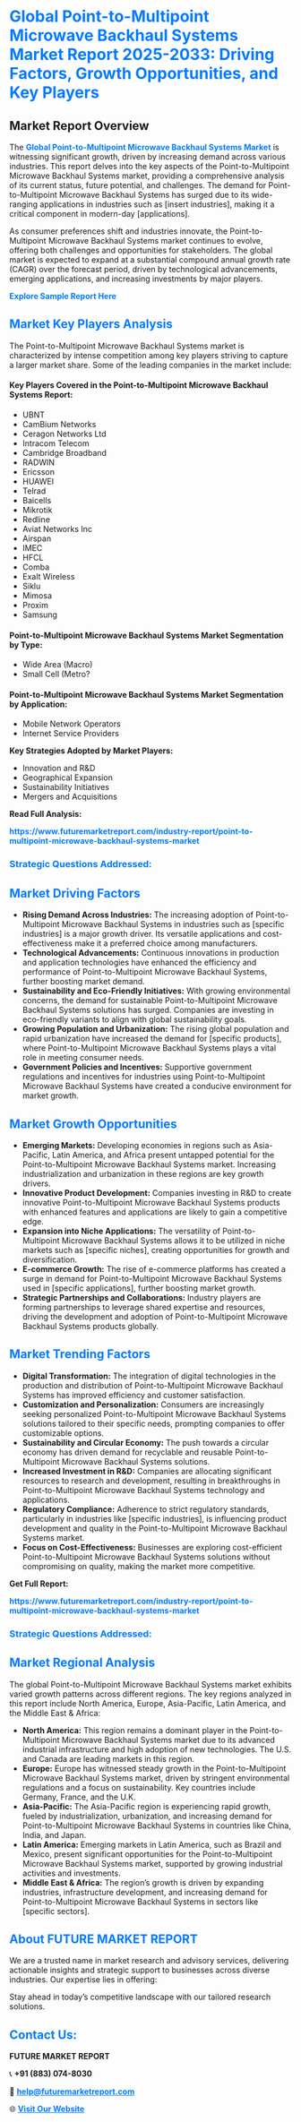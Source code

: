 <h1 style="color: #007BFF;">Global Point-to-Multipoint Microwave Backhaul Systems Market Report 2025-2033: Driving Factors, Growth Opportunities, and Key Players</h1>

<section id="overview">
<h2>Market Report Overview</h2>
<p>The <a href="https://www.futuremarketreport.com/industry-report/point-to-multipoint-microwave-backhaul-systems-market" style="color: #007BFF; text-decoration: none;"><strong>Global Point-to-Multipoint Microwave Backhaul Systems Market</strong></a> is witnessing significant growth, driven by increasing demand across various industries. This report delves into the key aspects of the Point-to-Multipoint Microwave Backhaul Systems market, providing a comprehensive analysis of its current status, future potential, and challenges. The demand for Point-to-Multipoint Microwave Backhaul Systems has surged due to its wide-ranging applications in industries such as [insert industries], making it a critical component in modern-day [applications].</p>
<p>As consumer preferences shift and industries innovate, the Point-to-Multipoint Microwave Backhaul Systems market continues to evolve, offering both challenges and opportunities for stakeholders. The global market is expected to expand at a substantial compound annual growth rate (CAGR) over the forecast period, driven by technological advancements, emerging applications, and increasing investments by major players.</p>
</section>

<section id="overview">
<p><a href="https://www.futuremarketreport.com/request-sample/reportId=26417" style="color: #007BFF; text-decoration: none;"><strong>Explore Sample Report Here</strong></a></p>
</section>

<section id="key-players">
<h2 style="color: #007BFF;">Market Key Players Analysis</h2>
<p>The Point-to-Multipoint Microwave Backhaul Systems market is characterized by intense competition among key players striving to capture a larger market share. Some of the leading companies in the market include:</p>
<h4>Key Players Covered in the Point-to-Multipoint Microwave Backhaul Systems Report:</h4>
<ul><li>UBNT</li><li>CamBium Networks</li><li>Ceragon Networks Ltd</li><li>Intracom Telecom</li><li>Cambridge Broadband</li><li>RADWIN</li><li>Ericsson</li><li>HUAWEI</li><li>Telrad</li><li>Baicells</li><li>Mikrotik</li><li>Redline</li><li>Aviat Networks Inc</li><li>Airspan</li><li>IMEC</li><li>HFCL</li><li>Comba</li><li>Exalt Wireless</li><li>Siklu</li><li>Mimosa</li><li>Proxim</li><li>Samsung</li></ul>
<h4>Point-to-Multipoint Microwave Backhaul Systems Market Segmentation by Type:</h4>
<ul><li>Wide Area (Macro)</li><li>Small Cell (Metro?</li></ul>

<h4>Point-to-Multipoint Microwave Backhaul Systems Market Segmentation by Application:</h4>
<ul><li>Mobile Network Operators</li><li>Internet Service Providers</li></ul>
<p><strong>Key Strategies Adopted by Market Players:</strong></p>
<ul>
<li>Innovation and R&D</li>
<li>Geographical Expansion</li>
<li>Sustainability Initiatives</li>
<li>Mergers and Acquisitions</li>
</ul>
</section>

<section>
<p><strong>Read Full Analysis: </strong></p><a href="https://www.futuremarketreport.com/industry-report/point-to-multipoint-microwave-backhaul-systems-market" style="color: #007BFF; text-decoration: none;"><strong>https://www.futuremarketreport.com/industry-report/point-to-multipoint-microwave-backhaul-systems-market</strong></a>
<h3 style="color: #007BFF;">Strategic Questions Addressed:</h3>
</section>

<section id="driving-factors">
<h2 style="color: #007BFF;">Market Driving Factors</h2>
<ul>
<li><strong>Rising Demand Across Industries:</strong> The increasing adoption of Point-to-Multipoint Microwave Backhaul Systems in industries such as [specific industries] is a major growth driver. Its versatile applications and cost-effectiveness make it a preferred choice among manufacturers.</li>
<li><strong>Technological Advancements:</strong> Continuous innovations in production and application technologies have enhanced the efficiency and performance of Point-to-Multipoint Microwave Backhaul Systems, further boosting market demand.</li>
<li><strong>Sustainability and Eco-Friendly Initiatives:</strong> With growing environmental concerns, the demand for sustainable Point-to-Multipoint Microwave Backhaul Systems solutions has surged. Companies are investing in eco-friendly variants to align with global sustainability goals.</li>
<li><strong>Growing Population and Urbanization:</strong> The rising global population and rapid urbanization have increased the demand for [specific products], where Point-to-Multipoint Microwave Backhaul Systems plays a vital role in meeting consumer needs.</li>
<li><strong>Government Policies and Incentives:</strong> Supportive government regulations and incentives for industries using Point-to-Multipoint Microwave Backhaul Systems have created a conducive environment for market growth.</li>
</ul>
</section>

<section id="growth-opportunities">
<h2 style="color: #007BFF;">Market Growth Opportunities</h2>
<ul>
<li><strong>Emerging Markets:</strong> Developing economies in regions such as Asia-Pacific, Latin America, and Africa present untapped potential for the Point-to-Multipoint Microwave Backhaul Systems market. Increasing industrialization and urbanization in these regions are key growth drivers.</li>
<li><strong>Innovative Product Development:</strong> Companies investing in R&D to create innovative Point-to-Multipoint Microwave Backhaul Systems products with enhanced features and applications are likely to gain a competitive edge.</li>
<li><strong>Expansion into Niche Applications:</strong> The versatility of Point-to-Multipoint Microwave Backhaul Systems allows it to be utilized in niche markets such as [specific niches], creating opportunities for growth and diversification.</li>
<li><strong>E-commerce Growth:</strong> The rise of e-commerce platforms has created a surge in demand for Point-to-Multipoint Microwave Backhaul Systems used in [specific applications], further boosting market growth.</li>
<li><strong>Strategic Partnerships and Collaborations:</strong> Industry players are forming partnerships to leverage shared expertise and resources, driving the development and adoption of Point-to-Multipoint Microwave Backhaul Systems products globally.</li>
</ul>
</section>

<section id="trending-factors">
<h2 style="color: #007BFF;">Market Trending Factors</h2>
<ul>
<li><strong>Digital Transformation:</strong> The integration of digital technologies in the production and distribution of Point-to-Multipoint Microwave Backhaul Systems has improved efficiency and customer satisfaction.</li>
<li><strong>Customization and Personalization:</strong> Consumers are increasingly seeking personalized Point-to-Multipoint Microwave Backhaul Systems solutions tailored to their specific needs, prompting companies to offer customizable options.</li>
<li><strong>Sustainability and Circular Economy:</strong> The push towards a circular economy has driven demand for recyclable and reusable Point-to-Multipoint Microwave Backhaul Systems solutions.</li>
<li><strong>Increased Investment in R&D:</strong> Companies are allocating significant resources to research and development, resulting in breakthroughs in Point-to-Multipoint Microwave Backhaul Systems technology and applications.</li>
<li><strong>Regulatory Compliance:</strong> Adherence to strict regulatory standards, particularly in industries like [specific industries], is influencing product development and quality in the Point-to-Multipoint Microwave Backhaul Systems market.</li>
<li><strong>Focus on Cost-Effectiveness:</strong> Businesses are exploring cost-efficient Point-to-Multipoint Microwave Backhaul Systems solutions without compromising on quality, making the market more competitive.</li>
</ul>
</section>

<section>
<p><strong>Get Full Report: </strong></p><a href="https://www.futuremarketreport.com/industry-report/point-to-multipoint-microwave-backhaul-systems-market" style="color: #007BFF; text-decoration: none;"><strong>https://www.futuremarketreport.com/industry-report/point-to-multipoint-microwave-backhaul-systems-market</strong></a>
<h3 style="color: #007BFF;">Strategic Questions Addressed:</h3>
</section>


<section id="regional-analysis">
<h2 style="color: #007BFF;">Market Regional Analysis</h2>
<p>The global Point-to-Multipoint Microwave Backhaul Systems market exhibits varied growth patterns across different regions. The key regions analyzed in this report include North America, Europe, Asia-Pacific, Latin America, and the Middle East & Africa:</p>
<ul>
<li><strong>North America:</strong> This region remains a dominant player in the Point-to-Multipoint Microwave Backhaul Systems market due to its advanced industrial infrastructure and high adoption of new technologies. The U.S. and Canada are leading markets in this region.</li>
<li><strong>Europe:</strong> Europe has witnessed steady growth in the Point-to-Multipoint Microwave Backhaul Systems market, driven by stringent environmental regulations and a focus on sustainability. Key countries include Germany, France, and the U.K.</li>
<li><strong>Asia-Pacific:</strong> The Asia-Pacific region is experiencing rapid growth, fueled by industrialization, urbanization, and increasing demand for Point-to-Multipoint Microwave Backhaul Systems in countries like China, India, and Japan.</li>
<li><strong>Latin America:</strong> Emerging markets in Latin America, such as Brazil and Mexico, present significant opportunities for the Point-to-Multipoint Microwave Backhaul Systems market, supported by growing industrial activities and investments.</li>
<li><strong>Middle East & Africa:</strong> The region’s growth is driven by expanding industries, infrastructure development, and increasing demand for Point-to-Multipoint Microwave Backhaul Systems in sectors like [specific sectors].</li>
</ul>
</section>

<footer>
<h2 style="color: #007BFF;">About FUTURE MARKET REPORT</h2>
<p>We are a trusted name in market research and advisory services, delivering actionable insights and strategic support to businesses across diverse industries. Our expertise lies in offering:</p>

<p>Stay ahead in today’s competitive landscape with our tailored research solutions.</p>

<h2 style="color: #007BFF;">Contact Us:</h2>
<p><strong>FUTURE MARKET REPORT</strong></p>
<p>📞 <strong>+91 (883) 074-8030</strong></p>
<p>📧 <strong><a href="mailto:help@futuremarketreport.com" style="color: #007BFF;">help@futuremarketreport.com</a></strong></p>
<p>🌐 <strong><a href="https://www.futuremarketreport.com/" style="color: #007BFF;">Visit Our Website</a></strong></p>
</footer>